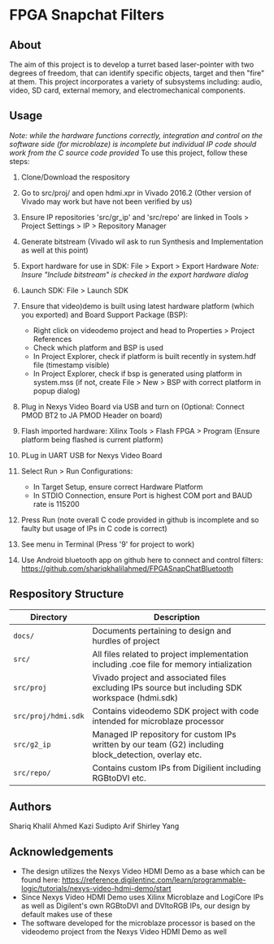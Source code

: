 FPGA Snapchat Filters
=====================

About
-----
The aim of this project is to develop a turret based laser-pointer with two
degrees of freedom, that can identify specific objects, target and then "fire"
at them.  This project incorporates a variety of subsystems including: audio,
video, SD card, external memory, and electromechanical components.

Usage
-----

*Note: while the hardware functions correctly, integration and control on the software side (for microblaze) is incomplete but individual IP code should work from the C source code provided*
To use this project, follow these steps:  

1. Clone/Download the respository
   
2. Go to src/proj/ and open hdmi.xpr in Vivado 2016.2 (Other version of Vivado may work but have not been verified by us) 
   
3. Ensure IP repositories 'src/gr_ip' and 'src/repo' are linked in Tools > Project Settings > IP > Repository Manager

4. Generate bitstream (Vivado wil ask to run Synthesis and Implementation as well at this point)

5. Export hardware for use in SDK: File > Export > Export Hardware
	*Note: Insure *"Include bitstream"* is checked in the export hardware dialog*

6. Launch SDK: File > Launch SDK

7. Ensure that video)demo is built using latest hardware platform (which you exported) and Board Support Package (BSP):
	- Right click on videodemo project and head to Properties > Project References
	- Check which platform and BSP is used
	- In Project Explorer, check if platform is built recently in system.hdf file (timestamp visible)
	- In Project Explorer, check if bsp is generated using platform in system.mss (if not, create File > New > BSP with correct platform in popup dialog)

8. Plug in Nexys Video Board via USB and turn on (Optional: Connect PMOD BT2 to JA PMOD Header on board)

9. Flash imported hardware: Xilinx Tools > Flash FPGA > Program (Ensure platform being flashed is current platform)

10. PLug in UART USB for Nexys Video Board

11. Select Run > Run Configurations:
	- In Target Setup, ensure correct Hardware Platform
	- In STDIO Connection, ensure Port is highest COM port and BAUD rate is 115200

12. Press Run (note overall C code provided in github is incomplete and so faulty but usage of IPs in C code is correct)

13. See menu in Terminal (Press '9' for project to work)

13. Use Android bluetooth app on github here to connect and control filters: https://github.com/shariqkhalilahmed/FPGASnapChatBluetooth


Respository Structure
---------------------

| Directory           | Description                                                |
|-------------------- |------------------------------------------------------------|
| `docs/`             | Documents pertaining to design and hurdles of project      |
| `src/`              | All files related to project implementation including .coe file for memory intialization |
| `src/proj`          | Vivado project and associated files excluding IPs source but including SDK workspace (hdmi.sdk) |
| `src/proj/hdmi.sdk` | Contains videodemo SDK project with code intended for microblaze processor   |
| `src/g2_ip`         | Managed IP repository for custom IPs written by our team (G2) including block_detection, overlay etc. |
| `src/repo/`         | Contains custom IPs from Digilient including RGBtoDVI etc. |



Authors
-------
Shariq Khalil Ahmed
Kazi Sudipto Arif
Shirley Yang

Acknowledgements
----------------
- The design utilizes the Nexys Video HDMI Demo as a base which can be found here: https://reference.digilentinc.com/learn/programmable-logic/tutorials/nexys-video-hdmi-demo/start
- Since Nexys Video HDMI Demo uses Xilinx Microblaze and LogiCore IPs as well as Digilent's own RGBtoDVI and DVItoRGB IPs, our design by default makes use of these
- The software developed for the microblaze processor is based on the videodemo project from the Nexys Video HDMI Demo as well
